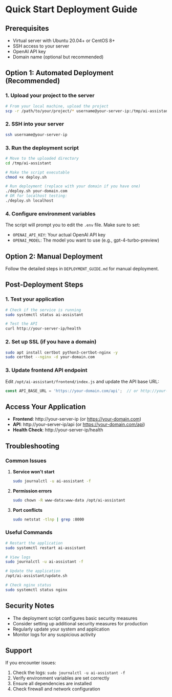 # Quick Start Deployment Guide

## Prerequisites
- Virtual server with Ubuntu 20.04+ or CentOS 8+
- SSH access to your server
- OpenAI API key
- Domain name (optional but recommended)

## Option 1: Automated Deployment (Recommended)

### 1. Upload your project to the server
```bash
# From your local machine, upload the project
scp -r /path/to/your/project/* username@your-server-ip:/tmp/ai-assistant/
```

### 2. SSH into your server
```bash
ssh username@your-server-ip
```

### 3. Run the deployment script
```bash
# Move to the uploaded directory
cd /tmp/ai-assistant

# Make the script executable
chmod +x deploy.sh

# Run deployment (replace with your domain if you have one)
./deploy.sh your-domain.com
# OR for localhost testing:
./deploy.sh localhost
```

### 4. Configure environment variables
The script will prompt you to edit the `.env` file. Make sure to set:
- `OPENAI_API_KEY`: Your actual OpenAI API key
- `OPENAI_MODEL`: The model you want to use (e.g., gpt-4-turbo-preview)

## Option 2: Manual Deployment

Follow the detailed steps in `DEPLOYMENT_GUIDE.md` for manual deployment.

## Post-Deployment Steps

### 1. Test your application
```bash
# Check if the service is running
sudo systemctl status ai-assistant

# Test the API
curl http://your-server-ip/health
```

### 2. Set up SSL (if you have a domain)
```bash
sudo apt install certbot python3-certbot-nginx -y
sudo certbot --nginx -d your-domain.com
```

### 3. Update frontend API endpoint
Edit `/opt/ai-assistant/frontend/index.js` and update the API base URL:
```javascript
const API_BASE_URL = 'https://your-domain.com/api';  // or http://your-server-ip/api
```

## Access Your Application

- **Frontend**: http://your-server-ip (or https://your-domain.com)
- **API**: http://your-server-ip/api (or https://your-domain.com/api)
- **Health Check**: http://your-server-ip/health

## Troubleshooting

### Common Issues

1. **Service won't start**
   ```bash
   sudo journalctl -u ai-assistant -f
   ```

2. **Permission errors**
   ```bash
   sudo chown -R www-data:www-data /opt/ai-assistant
   ```

3. **Port conflicts**
   ```bash
   sudo netstat -tlnp | grep :8000
   ```

### Useful Commands

```bash
# Restart the application
sudo systemctl restart ai-assistant

# View logs
sudo journalctl -u ai-assistant -f

# Update the application
/opt/ai-assistant/update.sh

# Check nginx status
sudo systemctl status nginx
```

## Security Notes

- The deployment script configures basic security measures
- Consider setting up additional security measures for production
- Regularly update your system and application
- Monitor logs for any suspicious activity

## Support

If you encounter issues:
1. Check the logs: `sudo journalctl -u ai-assistant -f`
2. Verify environment variables are set correctly
3. Ensure all dependencies are installed
4. Check firewall and network configuration
